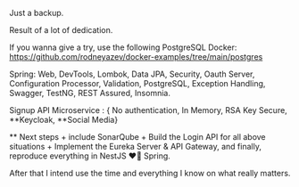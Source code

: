 Just a backup.

Result of a lot of dedication.

If you wanna give a try, use the following PostgreSQL Docker: https://github.com/rodneyazev/docker-examples/tree/main/postgres

Spring: Web, DevTools, Lombok, Data JPA, Security, Oauth Server, Configuration Processor, Validation, PostgreSQL, Exception Handling, Swagger, TestNG, REST Assured, Insomnia.

Signup API Microservice : { No authentication, In Memory, RSA Key Secure,  **Keycloak, **Social Media}

** Next steps + include SonarQube + Build the Login API for all above situations + Implement the Eureka Server & API Gateway, and finally, reproduce everything in NestJS ❤️‍🔥 Spring.

After that I intend use the time and everything I know on what really matters.


